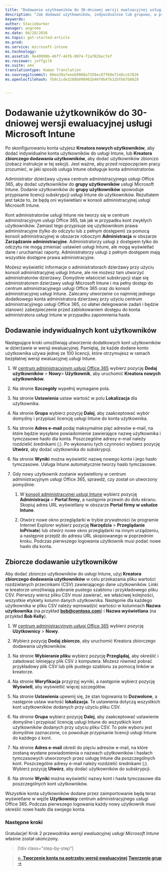 ```yaml
---
title: "Dodawanie użytkowników do 30-dniowej wersji ewaluacyjnej usługi Intune | Microsoft Intune"
description: "Jak dodawać użytkowników, indywidualnie lub grupowo, w przypadku zarejestrowania w celu korzystania z bezpłatnej, 30-dniowej wersji ewaluacyjnej usługi Intune"
keywords: 
author: Staciebarker
manager: angrobe
ms.date: 04/28/2016
ms.topic: get-started-article
ms.prod: 
ms.service: microsoft-intune
ms.technology: 
ms.assetid: 9e40999b-46f7-447b-8974-72af82bec7ef
ms.reviewer: jeffgilb
ms.suite: ems
translationtype: Human Translation
ms.sourcegitcommit: 60ee39a7eeeb9068a7350ec87f60e7148ccb7826
ms.openlocfilehash: fb9c1cde3288b090961b46f0b47b32bfb67b6828


---
```


# Dodawanie użytkowników do 30-dniowej wersji ewaluacyjnej usługi Microsoft Intune
Po skonfigurowaniu konta użyjesz **Kreatora nowych użytkowników**, aby dodać indywidualne konta użytkowników do usługi Intune, lub **Kreatora zbiorczego dodawania użytkowników**, aby dodać użytkowników zbiorczo (zobacz instrukcje w tej sekcji).  Jest ważne, aby przed rozpoczęciem pracy zrozumieć, w jaki sposób usługa Intune obsługuje konta administratorów.

Administrator dzierżawy używa centrum administracyjnego usługi Office 365, aby dodać użytkowników do **grupy użytkowników** usługi Microsoft Intune. Dodanie użytkowników do  **grupy użytkowników** spowoduje przypisanie licencji subskrypcji usługi Intune do użytkowników. Rezultatem jest także to, że będą oni wyświetlani w konsoli administracyjnej usługi Microsoft Intune.

Kont administratorów usługi Intune nie tworzy się w centrum administracyjnym usługi Office 365, tak jak w przypadku kont zwykłych użytkowników. Zamiast tego przypisuje się użytkownikom prawa administracyjne (tylko do odczytu lub z pełnym dostępem) za pomocą konsoli administracyjnej w obszarze roboczym **Administracja** w obszarze **Zarządzanie administracyjne**. Administratorzy usługi z dostępem tylko do odczytu nie mogą zmieniać ustawień usługi Intune, ale mogą wyświetlać dane i uruchamiać raporty. Administratorzy usługi z pełnym dostępem mają wszystkie dostępne prawa administracyjne.

Możesz wyświetlić informacje o administratorach dzierżawy przy użyciu konsoli administracyjnej usługi Intune, ale nie możesz tam utworzyć administratorów dzierżawy. Domyślnie właściciel subskrypcji staje się administratorem dzierżawy usługi Microsoft Intune i ma pełny dostęp do centrum administracyjnego usługi Office 365 oraz do konsoli administracyjnej usługi Intune. Zalecamy utworzenie co najmniej jednego dodatkowego konta administratora dzierżawy przy użyciu centrum administracyjnego usługi Office 365, co ułatwi delegowanie zadań i będzie stanowić zabezpieczenie przed zablokowaniem dostępu do konta administratora usługi Intune w przypadku zapomnienia hasła.

## Dodawanie indywidualnych kont użytkowników
Następujące kroki umożliwiają utworzenie dodatkowych kont użytkowników w dzierżawie w wersji ewaluacyjnej. Pamiętaj, że każde dodane konto użytkownika używa jednej ze 100 licencji, które otrzymujesz w ramach bezpłatnej wersji ewaluacyjnej usługi Intune.

1.  W [centrum administracyjnym usługi Office 365](http://go.microsoft.com/fwlink/?LinkID=787455) wybierz pozycję **Dodaj użytkowników** &gt; **Nowy**&gt; **Użytkownik**, aby uruchomić **Kreatora nowych użytkowników**.

2.  Na stronie **Szczegóły** wypełnij wymagane pola.

3.  Na stronie **Ustawienia** ustaw wartość w polu **Lokalizacja** dla użytkownika.

4.  Na stronie **Grupa** wybierz pozycję **Dalej**, aby zaakceptować wybór domyślny i przypisać licencję usługi Intune do konta użytkownika.

5.  Na stronie **Adres e-mail** podaj maksymalnie pięć adresów e-mail, na które będzie wysyłane powiadomienie zawierające nazwę użytkownika i tymczasowe hasło dla konta. Poszczególne adresy e-mail należy rozdzielić średnikami (;). Po wykonaniu tych czynności wybierz pozycję **Utwórz**, aby dodać użytkownika do subskrypcji.

6.  Na stronie **Wyniki** można wyświetlić nazwę nowego konta i jego hasło tymczasowe. Usługa Intune automatycznie tworzy hasło tymczasowe.

7.  Gdy nowy użytkownik zostanie wyświetlony w centrum administracyjnym usługi Office 365, sprawdź, czy został on utworzony pomyślnie:

    1.  W [konsoli administracyjnej usługi Intune](https://manage.microsoft.com/) wybierz pozycję **Administracja** &gt; **Portal firmy**, a następnie przewiń do dołu ekranu. Skopiuj adres URL wyświetlany w obszarze **Portal firmy w usłudze Intune**.

    2.  Otwórz nowe okno przeglądarki w trybie prywatności (w programie Internet Explorer wybierz pozycję **Narzędzia** &gt; **Przeglądanie InPrivate**) lub otwórz nowe okno przeglądarki na innym urządzeniu, a następnie przejdź do adresu URL skopiowanego w poprzednim kroku. Podczas pierwszego logowania użytkownik musi podać nowe hasło dla konta.

## Zbiorcze dodawanie użytkowników
Aby dodać zbiorczo użytkowników do usługi Intune, użyj **Kreatora zbiorczego dodawania użytkowników** w celu przekazania pliku wartości rozdzielanych przecinkami (CSV) zawierającego dane użytkowników. Linki w kreatorze umożliwiają pobranie pustego szablonu i przykładowego pliku CSV. Pierwszy wiersz pliku CSV musi zawierać, we właściwej kolejności, wszystkie etykiety kolumn danych użytkownika. Następnie dla każdego użytkownika w pliku CSV należy wprowadzić wartości w kolumnach **Nazwa użytkownika** (na przykład **bob@contoso.com**) i **Nazwa wyświetlana** (na przykład **Bob Kelly**).

1.  W [centrum administracyjnym usługi Office 365](http://go.microsoft.com/fwlink/?LinkID=787455) wybierz pozycję **Użytkownicy** &gt; **Nowy**.

2.  Wybierz pozycję **Dodaj zbiorczo**, aby uruchomić Kreatora zbiorczego dodawania użytkowników.

3.  Na stronie **Wybieranie pliku** wybierz pozycję **Przeglądaj**, aby określić i załadować istniejący plik CSV z komputera. Możesz również pobrać przykładowy plik CSV lub plik pustego szablonu za pomocą linków w kreatorze.

4.  Na stronie **Weryfikacja** przyjrzyj wyniki, a następnie wybierz pozycję **Wyświetl**, aby wyświetlić więcej szczegółów.

5.  Na stronie **Ustawienia** upewnij się, że stan logowania to **Dozwolone**, a następnie ustaw wartość **lokalizacja**. Te ustawienia dotyczą wszystkich kont użytkowników dodanych przy użyciu pliku CSV.

6.  Na stronie **Grupa** wybierz pozycję **Dalej**, aby zaakceptować ustawienie domyślne i przypisać licencję usługi Intune do wszystkich kont użytkowników dodanych przy użyciu pliku CSV. To pole wyboru jest domyślnie zaznaczone, co powoduje przypisanie licencji usługi Intune do każdego z kont.

7.  Na stronie **Adres e-mail** określ do pięciu adresów e-mail, na które zostaną wysłane powiadomienia o nazwach użytkowników i hasłach tymczasowych utworzonych przez usługę Intune dla poszczególnych kont. Poszczególne adresy e-mail należy rozdzielić średnikami (;). Wybierz pozycję **Utwórz**, aby dodać użytkowników do subskrypcji.

8.  Na stronie **Wyniki** można wyświetlić nazwy kont i hasła tymczasowe dla poszczególnych kont użytkowników.

Wszystkie konta użytkowników dodane przez zaimportowanie będą teraz wyświetlane w węźle **Użytkownicy** centrum administracyjnego usługi Office 365. Podczas pierwszego logowania każdy nowy użytkownik musi określić nowe hasło dla swojego konta.

### Następne kroki
Gratulacje! Krok 2 przewodnika *wersji ewaluacyjnej usługi Microsoft Intune* właśnie został ukończony.

>[!div class="step-by-step"]

>[&larr; **Tworzenie konta na potrzeby wersji ewaluacyjnej**](.\get-started-with-a-30-day-trial-of-microsoft-intune-step-1.md)     [**Tworzenie grup** &rarr;](.\get-started-with-a-30-day-trial-of-microsoft-intune-step-3.md)  



<!--HONumber=Jul16_HO4-->


